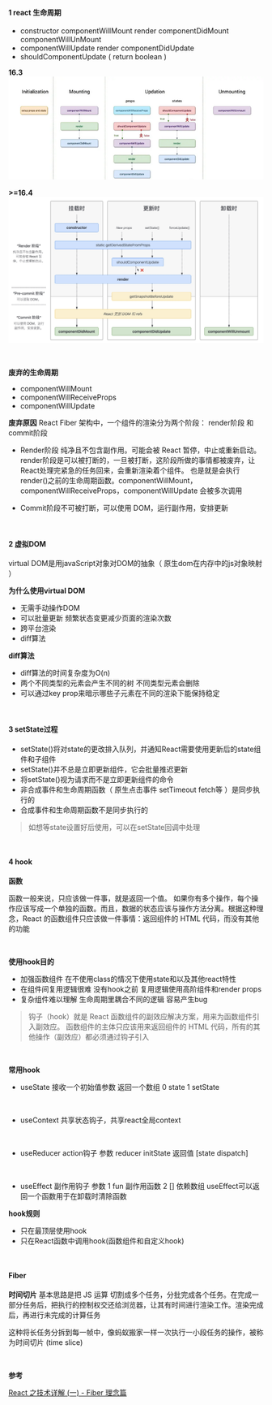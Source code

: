 

#### 1 react 生命周期

- constructor  componentWillMount  render  componentDidMount  componentWillUnMount
- componentWillUpdate render componentDidUpdate
- shouldComponentUpdate  ( return boolean )

**16.3**
![](images/2023-04-04-21-10-08.png)

**>=16.4**
![](images/2023-03-28-12-20-11.png)

<br>

**废弃的生命周期**
- componentWillMount
- componentWillReceiveProps
- componentWillUpdate

**废弃原因**
React Fiber 架构中，一个组件的渲染分为两个阶段： render阶段 和 commit阶段
- Render阶段 纯净且不包含副作用。可能会被 React 暂停，中止或重新启动。 render阶段是可以被打断的，一旦被打断，这阶段所做的事情都被废弃，让React处理完紧急的任务回来，会重新渲染着个组件。 也是就是会执行render()之前的生命周期函数。componentWillMount，componentWillReceiveProps，componentWillUpdate 会被多次调用

- Commit阶段不可被打断，可以使用 DOM，运行副作用，安排更新

<br>

#### 2 虚拟DOM
virtual DOM是用javaScript对象对DOM的抽象（ 原生dom在内存中的js对象映射 ）

**为什么使用virtual DOM**
- 无需手动操作DOM
- 可以批量更新 频繁状态变更减少页面的渲染次数
- 跨平台渲染
- diff算法

**diff算法**
- diff算法的时间复杂度为O(n)
- 两个不同类型的元素会产生不同的树 不同类型元素会删除
- 可以通过key prop来暗示哪些子元素在不同的渲染下能保持稳定

<br>

#### 3 setState过程
- setState()将对state的更改排入队列，并通知React需要使用更新后的state组件和子组件
- setState()并不总是立即更新组件，它会批量推迟更新
- 将setState()视为请求而不是立即更新组件的命令
- 非合成事件和生命周期函数（ 原生点击事件 setTimeout fetch等 ）是同步执行的
- 合成事件和生命周期函数不是同步执行的

> 如想等state设置好后使用，可以在setState回调中处理

<br>

#### 4 hook

**函数**

函数一般来说，只应该做一件事，就是返回一个值。 如果你有多个操作，每个操作应该写成一个单独的函数。而且，数据的状态应该与操作方法分离。根据这种理念，React 的函数组件只应该做一件事情：返回组件的 HTML 代码，而没有其他的功能

<br>

**使用hook目的**
- 加强函数组件 在不使用class的情况下使用state和以及其他react特性
- 在组件间复用逻辑很难 没有hook之前 复用逻辑使用高阶组件和render props
- 复杂组件难以理解 生命周期里耦合不同的逻辑 容易产生bug

>钩子（hook）就是 React 函数组件的副效应解决方案，用来为函数组件引入副效应。 函数组件的主体只应该用来返回组件的 HTML 代码，所有的其他操作（副效应）都必须通过钩子引入
<br>

**常用hook**
- useState
  接收一个初始值参数 返回一个数组 0 state 1 setState
<br>

- useContext
  共享状态钩子，共享react全局context
<br> 

- useReducer
  action钩子 参数 reducer initState 返回值 [state dispatch]
<br>

- useEffect
  副作用钩子  参数  1 fun 副作用函数 2 [] 依赖数组 useEffect可以返回一个函数用于在卸载时清除函数

**hook规则**
- 只在最顶层使用hook
- 只在React函数中调用hook(函数组件和自定义hook)

<br>

#### Fiber


**时间切片**
基本思路是把 JS 运算 切割成多个任务，分批完成各个任务。在完成一部分任务后，把执行的控制权交还给浏览器，让其有时间进行渲染工作。渲染完成后，再进行未完成的计算任务

这种将长任务分拆到每一帧中，像蚂蚁搬家一样一次执行一小段任务的操作，被称为时间切片 (time slice)





<br>

**参考**

[React 之技术详解 (一) - Fiber 理念篇](https://www.lumin.tech/blog/react-1-concept/)
